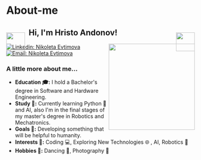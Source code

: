 # About-me

<h2 style="position: relative; padding: 0 60px;">
  <img src="https://upload.wikimedia.org/wikipedia/commons/3/38/Robot-clip-art-book-covers-feJCV3-clipart.png" width="50" style="vertical-align: middle; position: absolute; left: 0; top: 50%;">
  Hi, I'm Hristo Andonov!
  <img src="https://upload.wikimedia.org/wikipedia/commons/3/38/Robot-clip-art-book-covers-feJCV3-clipart.png" width="50" style="vertical-align: middle; position: absolute; right: 0; top: 50%;">
</h2>
<img align='right' src="https://i.pinimg.com/originals/a6/70/91/a67091c003173f3cd58801f345392dde.gif" width="230">




[![Linkedin: Nikoleta Evtimova](https://img.shields.io/badge/-nikoleta--evtimova-blue?style=flat-square&logo=Linkedin&logoColor=white)](https://www.linkedin.com/in/hristo-andonov-62813a370/)
[![Email: Nikoleta Evtimova](https://img.shields.io/badge/-nhristoandonov0000@gmail.com-red?style=flat-square&logo=Gmail&logoColor=white)](mailto:hristoandonov0000@gmail.com)


### A little more about me...

<ul>
  <li><strong>Education 🎓:</strong> I hold a Bachelor's degree in Software and Hardware Engineering.</li>
  <li><strong>Study 📖:</strong> Currently learning Python 🐍 and AI, also I'm in the final stages of my master's degree in Robotics and Mechatronics. </li>
  <li><strong>Goals 🚀:</strong> Developing something that will be helpful to humanity.</li>
  <li><strong>Interests 🌟:</strong> Coding 💻, Exploring New Technologies 🌐 , AI, Robotics 🤖</li>
  <li><strong>Hobbies 🎨:</strong> Dancing 💃, Photography 📸</li>
</ul>
